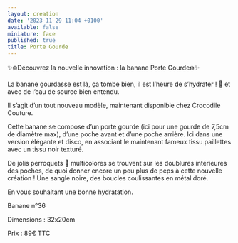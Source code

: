 ```yaml
---
layout: creation
date: '2023-11-29 11:04 +0100'
available: false
miniature: face
published: true
title: Porte Gourde
---
```

✨❄️Découvrez la nouvelle innovation : la banane Porte Gourde❄️✨

La banane gourdasse est là, ça tombe bien, il est l’heure de s’hydrater ! 🥳 et avec de l’eau de source bien entendu.

Il s’agit d’un tout nouveau modèle, maintenant disponible chez Crocodile Couture.

Cette banane se compose d’un porte gourde (ici pour une gourde de 7,5cm de diamètre max), d’une poche avant et d’une poche arrière. 
Ici dans une version élégante et disco, en associant le maintenant fameux tissu paillettes avec un tissu noir texturé.

De jolis perroquets 🦜 multicolores se trouvent sur les doublures intérieures des poches, de quoi donner encore un peu plus de peps à cette nouvelle création ! 
Une sangle noire, des boucles coulissantes en métal doré.

En vous souhaitant une bonne hydratation. 

Banane n°36

Dimensions : 32x20cm

Prix : 89€ TTC
